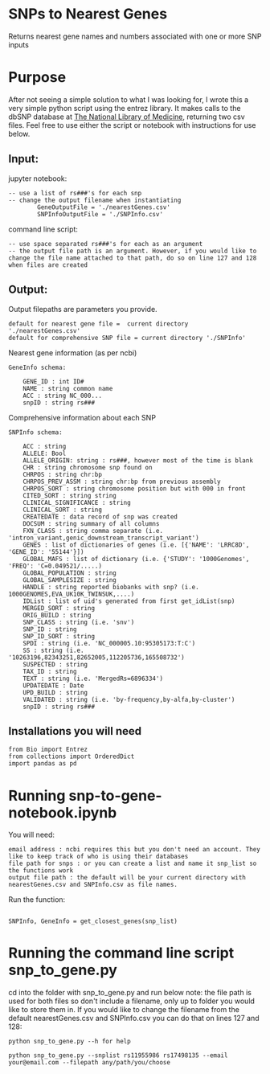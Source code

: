 # SNPs to Nearest Genes
Returns nearest gene names and numbers associated with one or more SNP inputs

# Purpose
After not seeing a simple solution to what I was looking for, I wrote this a very simple python script using the entrez library. It makes calls to the dbSNP database at [The National Library of Medicine](https://www.ncbi.nlm.nih.gov/), returning two csv files. Feel free to use either the script or notebook with instructions for use below.

## Input:

jupyter notebook: 
```
-- use a list of rs###'s for each snp
-- change the output filename when instantiating 
        GeneOutputFile = './nearestGenes.csv'
        SNPInfoOutputFile = './SNPInfo.csv' 
```        
command line script: 
```
-- use space separated rs###'s for each as an argument
-- the output file path is an argument. However, if you would like to change the file name attached to that path, do so on line 127 and 128 when files are created
```
## Output:

Output filepaths are parameters you provide.
```
default for nearest gene file =  current directory './nearestGenes.csv' 
default for comprehensive SNP file = current directory './SNPInfo'

```
Nearest gene information (as per ncbi)
```
GeneInfo schema:

    GENE_ID : int ID#
    NAME : string common name 
    ACC : string NC_000... 
    snpID : string rs###
```    

Comprehensive information about each SNP

```
SNPInfo schema:

    ACC : string         
    ALLELE: Bool 
    ALLELE_ORIGIN: string : rs###, however most of the time is blank 
    CHR : string chromosome snp found on 
    CHRPOS : string chr:bp
    CHRPOS_PREV_ASSM : string chr:bp from previous assembly
    CHRPOS_SORT : string chromosome position but with 000 in front
    CITED_SORT : string string
    CLINICAL_SIGNIFICANCE : string
    CLINICAL_SORT : string 
    CREATEDATE : data record of snp was created
    DOCSUM : string summary of all columns
    FXN_CLASS : string comma separate (i.e. 'intron_variant,genic_downstream_transcript_variant')
    GENES : list of dictionaries of genes (i.e. [{'NAME': 'LRRC8D', 'GENE_ID': '55144'}])
    GLOBAL_MAFS : list of dictionary (i.e. {'STUDY': '1000Genomes', 'FREQ': 'C=0.049521/.....)
    GLOBAL_POPULATION : string
    GLOBAL_SAMPLESIZE : string
    HANDLE : string reported biobanks with snp? (i.e. 1000GENOMES,EVA_UK10K_TWINSUK,....)
    IDList : list of uid's generated from first get_idList(snp)
    MERGED_SORT : string
    ORIG_BUILD : string
    SNP_CLASS : string (i.e. 'snv')
    SNP_ID : string
    SNP_ID_SORT : string
    SPDI : string (i.e. 'NC_000005.10:95305173:T:C')
    SS : string (i.e. '10263196,82343251,82652005,112205736,165508732')
    SUSPECTED : string
    TAX_ID : string
    TEXT : string (i.e. 'MergedRs=6896334')
    UPDATEDATE : Date
    UPD_BUILD : string
    VALIDATED : string (i.e. 'by-frequency,by-alfa,by-cluster')
    snpID : string rs###
```    
## Installations you will need

```
from Bio import Entrez
from collections import OrderedDict
import pandas as pd

```


# Running snp-to-gene-notebook.ipynb 

You will need:

```
email address : ncbi requires this but you don't need an account. They like to keep track of who is using their databases
file path for snps : or you can create a list and name it snp_list so the functions work
output file path : the default will be your current directory with nearestGenes.csv and SNPInfo.csv as file names.

```
Run the function:

```

SNPInfo, GeneInfo = get_closest_genes(snp_list)

```
   
# Running the command line script snp_to_gene.py

cd into the folder with snp_to_gene.py and run below
note: the file path is used for both files so don't include a filename, only up to folder you would like to store them in. If you would like to change the filename from the default nearestGenes.csv and SNPInfo.csv you can do that on lines 127 and 128: 

```
python snp_to_gene.py --h for help

python snp_to_gene.py --snplist rs11955986 rs17498135 --email your@email.com --filepath any/path/you/choose
